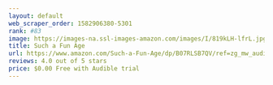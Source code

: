 ```yaml
---
layout: default 
﻿web_scraper_order: 1582906380-5301
rank: #83
image: https://images-na.ssl-images-amazon.com/images/I/819kLH-lfrL.jpg
title: Such a Fun Age
url: https://www.amazon.com/Such-a-Fun-Age/dp/B07RLSB7QV/ref=zg_mw_audible_83?_encoding=UTF8&psc=1&refRID=8A6QF3909XK0JHQBT5YX
reviews: 4.0 out of 5 stars
price: $0.00 Free with Audible trial
---
```

